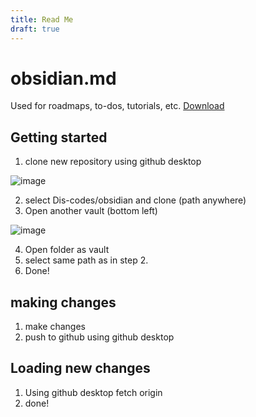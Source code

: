 ```yaml
---
title: Read Me
draft: true
---
```

# obsidian.md
Used for roadmaps, to-dos, tutorials, etc. [Download](https://obsidian.md/download)

## Getting started
1. clone new repository using github desktop

![image](https://github.com/Dis-codes/obsidian/assets/79714899/ae5cebb8-d733-4b8b-a2a7-e33ba5058bb0)

2. select Dis-codes/obsidian and clone (path anywhere)
3. Open another vault (bottom left)

![image](https://github.com/Dis-codes/obsidian/assets/79714899/37fd3e39-5b8d-41f9-9ffe-58976d61089b)

4. Open folder as vault
5. select same path as in step 2.
6. Done!

## making changes
1. make changes
2. push to github using github desktop

## Loading new changes
1. Using github desktop fetch origin
2. done!
